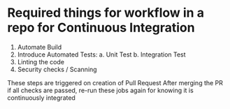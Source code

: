 # Required things for workflow in a repo for Continuous Integration

1. Automate Build
2. Introduce Automated Tests:
    a. Unit Test
    b. Integration Test
3. Linting the code
4. Security checks / Scanning

These steps are triggered on creation of Pull Request
After merging the PR if all checks are passed, re-run these jobs again for knowing it is continuously integrated